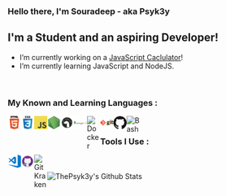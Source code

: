 ### Hello there, I'm Souradeep - aka **Psyk3y**

## I'm a Student and an aspiring Developer!
- I’m currently working on a [JavaScript Caclulator][JSCalc]!
- I’m currently learning JavaScript and NodeJS.
<br />

### My Known and Learning Languages :

<img align="left" alt="HTML5" width="26px" src="https://raw.githubusercontent.com/github/explore/80688e429a7d4ef2fca1e82350fe8e3517d3494d/topics/html/html.png" />
<img align="left" alt="CSS3" width="26px" src="https://raw.githubusercontent.com/github/explore/80688e429a7d4ef2fca1e82350fe8e3517d3494d/topics/css/css.png" />
<img align="left" alt="JavaScript" width="26px" src="https://raw.githubusercontent.com/github/explore/80688e429a7d4ef2fca1e82350fe8e3517d3494d/topics/javascript/javascript.png" />
<img align="left" alt="Node.js" width="26px" src="https://raw.githubusercontent.com/github/explore/80688e429a7d4ef2fca1e82350fe8e3517d3494d/topics/nodejs/nodejs.png" />
<img align="left" alt="Deno" width="26px" src="https://raw.githubusercontent.com/github/explore/361e2821e2dea67711cde99c9c40ed357061cf27/topics/deno/deno.png" />
<img align="left" alt="MongoDB" width="26px" src="https://raw.githubusercontent.com/github/explore/80688e429a7d4ef2fca1e82350fe8e3517d3494d/topics/mongodb/mongodb.png" />
<img align="left" alt="Docker" width="26px" src="https://miro.medium.com/max/630/1*j_zP74-cpvXRcs8dM_pkMQ.jpeg" />
<img align="left" alt="Git" width="26px" src="https://raw.githubusercontent.com/github/explore/80688e429a7d4ef2fca1e82350fe8e3517d3494d/topics/git/git.png" />
<img align="left" alt="GitHub" width="26px" src="https://raw.githubusercontent.com/github/explore/78df643247d429f6cc873026c0622819ad797942/topics/github/github.png" />
<img align="left" alt="Bash" width="26px" src="https://raw.githubusercontent.com/odb/official-bash-logo/master/assets/Logos/Icons/SVG/64x64.svg" />

<br />

### Tools I Use :
[<img align="left" alt="Visual Studio Code" width="26px" src="https://raw.githubusercontent.com/github/explore/80688e429a7d4ef2fca1e82350fe8e3517d3494d/topics/visual-studio-code/visual-studio-code.png" />][vscodesite]
[<img align="left" alt="GitHub Desktop" width="26px" src="https://raw.githubusercontent.com/ThePsyk3y/ThePsyk3y/master/assets/desktop-icon.svg" />][githubdesk]
[<img align="left" alt="GitKraken" width="26px" src="https://user-images.githubusercontent.com/2437911/62945705-2e111300-bdd7-11e9-8f82-cffa978d1071.png" />][gitkraken]


<br />
<br/>

<img align="left" alt="ThePsyk3y's Github Stats" src="https://github-readme-stats.vercel.app/api?username=ThePsyk3y&show_icons=true&hide_border=true&count_private=true" />

[website]: https://codeSTACKr.com
[twitter]: https://twitter.com/codeSTACKr
[JSCalc]: https://github.com/ThePsyk3y/JS-Calc
[githubdesk]: https://desktop.github.com/
[vscodesite]: https://code.visualstudio.com/
[gitkraken]: https://www.gitkraken.com/